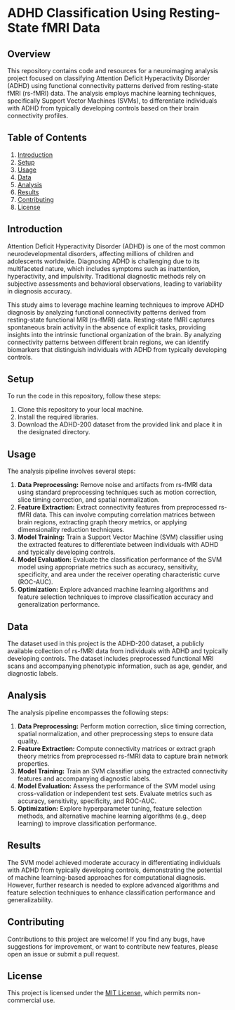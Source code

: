 # ADHD Classification Using Resting-State fMRI Data

## Overview
This repository contains code and resources for a neuroimaging analysis project focused on classifying Attention Deficit Hyperactivity Disorder (ADHD) using functional connectivity patterns derived from resting-state fMRI (rs-fMRI) data. The analysis employs machine learning techniques, specifically Support Vector Machines (SVMs), to differentiate individuals with ADHD from typically developing controls based on their brain connectivity profiles.

## Table of Contents
1. [Introduction](#introduction)
2. [Setup](#setup)
3. [Usage](#usage)
4. [Data](#data)
5. [Analysis](#analysis)
6. [Results](#results)
7. [Contributing](#contributing)
8. [License](#license)

## Introduction
Attention Deficit Hyperactivity Disorder (ADHD) is one of the most common neurodevelopmental disorders, affecting millions of children and adolescents worldwide. Diagnosing ADHD is challenging due to its multifaceted nature, which includes symptoms such as inattention, hyperactivity, and impulsivity. Traditional diagnostic methods rely on subjective assessments and behavioral observations, leading to variability in diagnosis accuracy.

This study aims to leverage machine learning techniques to improve ADHD diagnosis by analyzing functional connectivity patterns derived from resting-state functional MRI (rs-fMRI) data. Resting-state fMRI captures spontaneous brain activity in the absence of explicit tasks, providing insights into the intrinsic functional organization of the brain. By analyzing connectivity patterns between different brain regions, we can identify biomarkers that distinguish individuals with ADHD from typically developing controls.

## Setup
To run the code in this repository, follow these steps:
1. Clone this repository to your local machine.
2. Install the required libraries.
3. Download the ADHD-200 dataset from the provided link and place it in the designated directory.

## Usage
The analysis pipeline involves several steps:
1. **Data Preprocessing:** Remove noise and artifacts from rs-fMRI data using standard preprocessing techniques such as motion correction, slice timing correction, and spatial normalization.
2. **Feature Extraction:** Extract connectivity features from preprocessed rs-fMRI data. This can involve computing correlation matrices between brain regions, extracting graph theory metrics, or applying dimensionality reduction techniques.
3. **Model Training:** Train a Support Vector Machine (SVM) classifier using the extracted features to differentiate between individuals with ADHD and typically developing controls.
4. **Model Evaluation:** Evaluate the classification performance of the SVM model using appropriate metrics such as accuracy, sensitivity, specificity, and area under the receiver operating characteristic curve (ROC-AUC).
5. **Optimization:** Explore advanced machine learning algorithms and feature selection techniques to improve classification accuracy and generalization performance.

## Data
The dataset used in this project is the ADHD-200 dataset, a publicly available collection of rs-fMRI data from individuals with ADHD and typically developing controls. The dataset includes preprocessed functional MRI scans and accompanying phenotypic information, such as age, gender, and diagnostic labels.

## Analysis
The analysis pipeline encompasses the following steps:
1. **Data Preprocessing:** Perform motion correction, slice timing correction, spatial normalization, and other preprocessing steps to ensure data quality.
2. **Feature Extraction:** Compute connectivity matrices or extract graph theory metrics from preprocessed rs-fMRI data to capture brain network properties.
3. **Model Training:** Train an SVM classifier using the extracted connectivity features and accompanying diagnostic labels.
4. **Model Evaluation:** Assess the performance of the SVM model using cross-validation or independent test sets. Evaluate metrics such as accuracy, sensitivity, specificity, and ROC-AUC.
5. **Optimization:** Explore hyperparameter tuning, feature selection methods, and alternative machine learning algorithms (e.g., deep learning) to improve classification performance.

## Results
The SVM model achieved moderate accuracy in differentiating individuals with ADHD from typically developing controls, demonstrating the potential of machine learning-based approaches for computational diagnosis. However, further research is needed to explore advanced algorithms and feature selection techniques to enhance classification performance and generalizability.

## Contributing
Contributions to this project are welcome! If you find any bugs, have suggestions for improvement, or want to contribute new features, please open an issue or submit a pull request.

## License
This project is licensed under the [MIT License](LICENSE), which permits non-commercial use.

